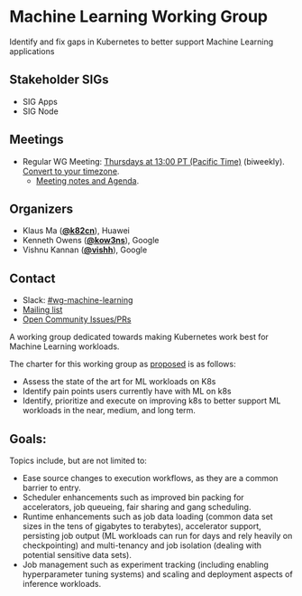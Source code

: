 <!---
This is an autogenerated file!

Please do not edit this file directly, but instead make changes to the
sigs.yaml file in the project root.

To understand how this file is generated, see https://git.k8s.io/community/generator/README.md
--->
# Machine Learning Working Group

Identify and fix gaps in Kubernetes to better support Machine Learning applications

## Stakeholder SIGs
* SIG Apps
* SIG Node

## Meetings
* Regular WG Meeting: [Thursdays at 13:00 PT (Pacific Time)](https://docs.google.com/document/d/1FQx0BPlkkl1Bn0c9ocVBxYIKojpmrS1CFP5h0DI68AE/edit) (biweekly). [Convert to your timezone](http://www.thetimezoneconverter.com/?t=13:00&tz=PT%20%28Pacific%20Time%29).
  * [Meeting notes and Agenda](https://goo.gl/gBCdt1).

## Organizers

* Klaus Ma (**[@k82cn](https://github.com/k82cn)**), Huawei
* Kenneth Owens (**[@kow3ns](https://github.com/kow3ns)**), Google
* Vishnu Kannan (**[@vishh](https://github.com/vishh)**), Google

## Contact
- Slack: [#wg-machine-learning](https://kubernetes.slack.com/messages/wg-machine-learning)
- [Mailing list](https://groups.google.com/forum/#!forum/kubernetes-wg-machine-learning)
- [Open Community Issues/PRs](https://github.com/kubernetes/community/labels/wg%2Fmachine-learning)
<!-- BEGIN CUSTOM CONTENT -->
A working group dedicated towards making Kubernetes work best for Machine Learning workloads.

The charter for this working group as [proposed](https://groups.google.com/forum/?utm_medium=email&utm_source=footer#!msg/kubernetes-dev/lOeMjOLilxI/wuQayFDvCQAJ) is as follows:

 -  Assess the state of the art for ML workloads on K8s
 -  Identify pain points users currently have with ML on k8s
 -  Identify, prioritize and execute on improving k8s to better support ML workloads in the near, medium, and long term.

## Goals:

Topics include, but are not limited to:

 - Ease source changes to execution workflows, as they are a common barrier to entry.
 - Scheduler enhancements such as improved bin packing for accelerators, job queueing, fair sharing and gang scheduling.
 - Runtime enhancements such as job data loading (common data set sizes in the tens of gigabytes to terabytes), accelerator support, persisting job output (ML workloads can run for days and rely heavily on checkpointing) and multi-tenancy and job isolation (dealing with potential sensitive data sets).
 - Job management such as experiment tracking (including enabling hyperparameter tuning systems) and scaling and deployment aspects of inference workloads.

<!-- END CUSTOM CONTENT -->
